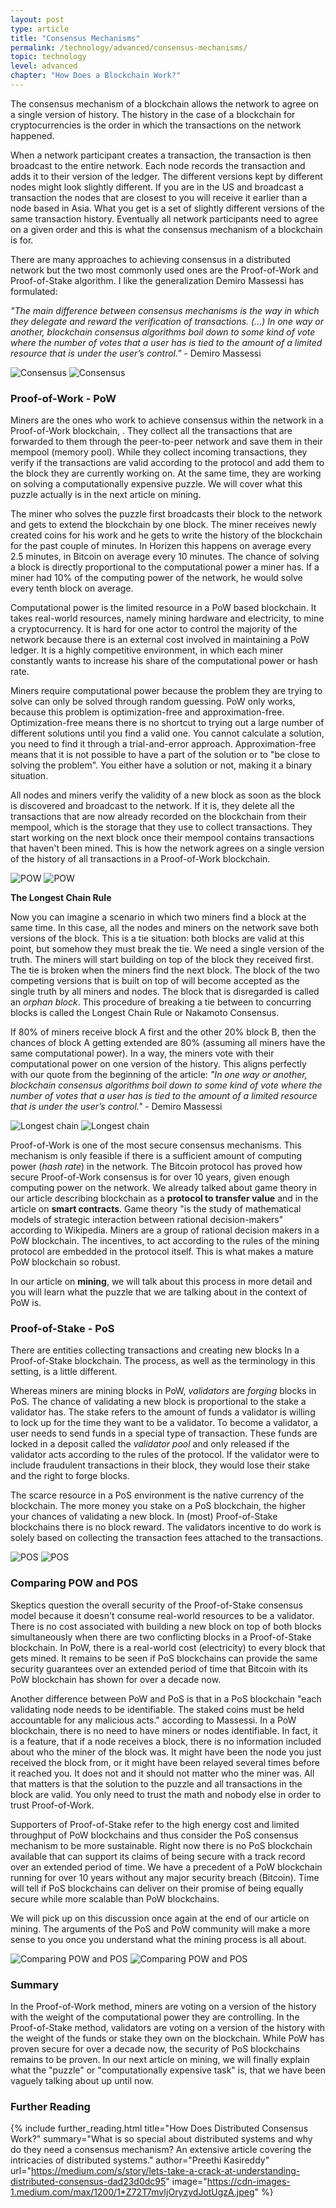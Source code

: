 ```yaml
---
layout: post
type: article
title: "Consensus Mechanisms"
permalink: /technology/advanced/consensus-mechanisms/
topic: technology
level: advanced
chapter: "How Does a Blockchain Work?"
---
```


The consensus mechanism of a blockchain allows the network to agree on a single version of history. The history in the case of a blockchain for cryptocurrencies is the order in which the transactions on the network happened.

When a network participant creates a transaction, the transaction is then broadcast to the entire network. Each node records the transaction and adds it to their version of the ledger. The different versions kept by different nodes might look slightly different. If you are in the US and broadcast a transaction the nodes that are closest to you will receive it earlier than a node based in Asia. What you get is a set of slightly different versions of the same transaction history. Eventually all network participants need to agree on a given order and this is what the consensus mechanism of a blockchain is for.

There are many approaches to achieving consensus in a distributed network but the two most commonly used ones are the Proof-of-Work and Proof-of-Stake algorithm. I like the generalization Demiro Massessi has formulated:

_"The main difference between consensus mechanisms is the way in which they delegate and reward the verification of transactions. (...) In one way or another, blockchain consensus algorithms boil down to some kind of vote where the number of votes that a user has is tied to the amount of a limited resource that is under the user’s control."_ - Demiro Massessi

![Consensus](/assets/post_files/technology/advanced/consensus-mechanisms/consensus_D.jpg)
![Consensus](/assets/post_files/technology/advanced/consensus-mechanisms/consensus_M.jpg)

### Proof-of-Work - PoW

Miners are the ones who work to achieve consensus within the network in a Proof-of-Work blockchain, . They collect all the transactions that are forwarded to them through the peer-to-peer network and save them in their mempool (memory pool). While they collect incoming transactions, they verify if the transactions are valid according to the protocol and add them to the block they are currently working on. At the same time, they are working on solving a computationally expensive puzzle. We will cover what this puzzle actually is in the next article on mining.

The miner who solves the puzzle first broadcasts their block to the network and gets to extend the blockchain by one block. The miner receives newly created coins for his work and he gets to write the history of the blockchain for the past couple of minutes. In Horizen this happens on average every 2.5 minutes, in Bitcoin on average every 10 minutes. The chance of solving a block is directly proportional to the computational power a miner has. If a miner had 10% of the computing power of the network, he would solve every tenth block on average.

Computational power is the limited resource in a PoW based blockchain. It takes real-world resources, namely mining hardware and electricity, to mine a cryptocurrency. It is hard for one actor to control the majority of the network because there is an external cost involved in maintaining a PoW ledger. It is a highly competitive environment, in which each miner constantly wants to increase his share of the computational power or hash rate.

Miners require computational power because the problem they are trying to solve can only be solved through random guessing. PoW only works, because this problem is optimization-free and approximation-free. Optimization-free means there is no shortcut to trying out a large number of different solutions until you find a valid one. You cannot calculate a solution, you need to find it through a trial-and-error approach. Approximation-free means that it is not possible to have a part of the solution or to "be close to solving the problem". You either have a solution or not, making it a binary situation.

All nodes and miners verify the validity of a new block as soon as the block is discovered and broadcast to the network. If it is, they delete all the transactions that are now already recorded on the blockchain from their mempool, which is the storage that they use to collect transactions. They start working on the next block once their mempool contains transactions that haven't been mined. This is how the network agrees on a single version of the history of all transactions in a Proof-of-Work blockchain.

![POW](/assets/post_files/technology/advanced/consensus-mechanisms/POW_D.jpg)
![POW](/assets/post_files/technology/advanced/consensus-mechanisms/POW_M.jpg)


**The Longest Chain Rule**

Now you can imagine a scenario in which two miners find a block at the same time. In this case, all the nodes and miners on the network save both versions of the block. This is a tie situation: both blocks are valid at this point, but somehow they must break the tie. We need a single version of the truth. The miners will start building on top of the block they received first. The tie is broken when the miners find the next block. The block of the two competing versions that is built on top of will become accepted as the single truth by all miners and nodes. The block that is disregarded is called an _orphan block_. This procedure of breaking a tie between to concurring blocks is called the Longest Chain Rule or Nakamoto Consensus.

If 80% of miners receive block A first and the other 20% block B, then the chances of block A getting extended are 80% (assuming all miners have the same computational power). In a way, the miners vote with their computational power on one version of the history. This aligns perfectly with our quote from the beginning of the article: _"In one way or another, blockchain consensus algorithms boil down to some kind of vote where the number of votes that a user has is tied to the amount of a limited resource that is under the user’s control."_ - Demiro Massessi

![Longest chain](/assets/post_files/technology/advanced/consensus-mechanisms/longest_chain_D.jpg)
![Longest chain](/assets/post_files/technology/advanced/consensus-mechanisms/longest_chain_M.jpg)

Proof-of-Work is one of the most secure consensus mechanisms. This mechanism is only feasible if there is a sufficient amount of computing power (_hash rate_) in the network. The Bitcoin protocol has proved how secure Proof-of-Work consensus is for over 10 years, given enough computing power on the network. We already talked about game theory in our article describing blockchain as a **protocol to transfer value** and in the article on **smart contracts**. Game theory "is the study of mathematical models of strategic interaction between rational decision-makers" according to Wikipedia. Miners are a group of rational decision makers in a PoW blockchain. The incentives, to act according to the rules of the mining protocol are embedded in the protocol itself. This is what makes a mature PoW blockchain so robust.

In our article on **mining**, we will talk about this process in more detail and you will learn what the puzzle that we are talking about in the context of PoW is.

### Proof-of-Stake - PoS

There are entities collecting transactions and creating new blocks In a Proof-of-Stake blockchain. The process, as well as the terminology in this setting, is a little different.

Whereas miners are mining blocks in PoW, _validators_ are _forging_ blocks in PoS. The chance of validating a new block is proportional to the stake a validator has. The stake refers to the amount of funds a validator is willing to lock up for the time they want to be a validator. To become a validator, a user needs to send funds in a special type of transaction. These funds are locked in a deposit called the _validator pool_ and only released if the validator acts according to the rules of the protocol. If the validator were to include fraudulent transactions in their block, they would lose their stake and the right to forge blocks.

The scarce resource in a PoS environment is the native currency of the blockchain. The more money you stake on a PoS blockchain, the higher your chances of validating a new block. In (most) Proof-of-Stake blockchains there is no block reward. The validators incentive to do work is solely based on collecting the transaction fees attached to the transactions.

![POS](/assets/post_files/technology/advanced/consensus-mechanisms/POS_D.jpg)
![POS](/assets/post_files/technology/advanced/consensus-mechanisms/POS_M.jpg)

### Comparing POW and POS

Skeptics question the overall security of the Proof-of-Stake consensus model because it doesn't consume real-world resources to be a validator. There is no cost associated with building a new block on top of both blocks simultaneously when there are two conflicting blocks in a Proof-of-Stake blockchain. In PoW, there is a real-world cost (electricity) to every block that gets mined. It remains to be seen if PoS blockchains can provide the same security guarantees over an extended period of time that Bitcoin with its PoW blockchain has shown for over a decade now.

Another difference between PoW and PoS is that in a PoS blockchain "each validating node needs to be identifiable. The staked coins must be held accountable for any malicious acts." according to Massessi. In a PoW blockchain, there is no need to have miners or nodes identifiable. In fact, it is a feature, that if a node receives a block, there is no information included about who the miner of the block was. It might have been the node you just received the block from, or it might have been relayed several times before it reached you. It does not and it should not matter who the miner was. All that matters is that the solution to the puzzle and all transactions in the block are valid. You only need to trust the math and nobody else in order to trust Proof-of-Work.

Supporters of Proof-of-Stake refer to the high energy cost and limited throughput of PoW blockchains and thus consider the PoS consensus mechanism to be more sustainable. Right now there is no PoS blockchain available that can support its claims of being secure with a track record over an extended period of time. We have a precedent of a PoW blockchain running for over 10 years without any major security breach (Bitcoin). Time will tell if PoS blockchains can deliver on their promise of being equally secure while more scalable than PoW blockchains.

We will pick up on this discussion once again at the end of our article on mining. The arguments of the PoS and PoW community will make a more sense to you once you understand what the mining process is all about.

![Comparing POW and POS](/assets/post_files/technology/advanced/consensus-mechanisms/compare_D.jpg)
![Comparing POW and POS](/assets/post_files/technology/advanced/consensus-mechanisms/compare_M.jpg)

### Summary

In the Proof-of-Work method, miners are voting on a version of the history with the weight of the computational power they are controlling. In the Proof-of-Stake method, validators are voting on a version of the history with the weight of the funds or stake they own on the blockchain. While PoW has proven secure for over a decade now, the security of PoS blockchains remains to be proven. In our next article on mining, we will finally explain what the "puzzle" or "computationally expensive task" is, that we have been vaguely talking about up until now.

### Further Reading

{%
  include further_reading.html
  title="How Does Distributed Consensus Work?"
  summary="What is so special about distributed systems and why do they need a consensus mechanism? An extensive article covering the intricacies of distributed systems."
  author="Preethi Kasireddy"
  url="https://medium.com/s/story/lets-take-a-crack-at-understanding-distributed-consensus-dad23d0dc95"
  image="https://cdn-images-1.medium.com/max/1200/1*Z72T7mvIjOryzydJotUgzA.jpeg"
%}
